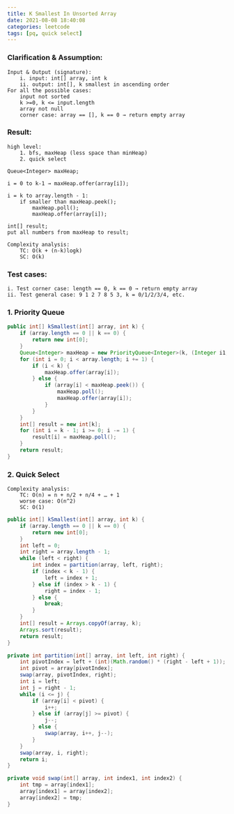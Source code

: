 ```yaml
---
title: K Smallest In Unsorted Array
date: 2021-08-08 18:40:08
categories: leetcode
tags: [pq, quick select]
---
```


### Clarification & Assumption:
    Input & Output (signature):
        i. input: int[] array, int k
        ii. output: int[], k smallest in ascending order
    For all the possible cases:
        input not sorted
        k >=0, k <= input.length
        array not null
        corner case: array == [], k == 0 → return empty array
<!-- more -->

### Result:
    high level: 
        1. bfs, maxHeap (less space than minHeap)
        2. quick select

	Queue<Integer> maxHeap;

	i = 0 to k-1 → maxHeap.offer(array[i]);

	i = k to array.length - 1:
		if smaller than maxHeap.peek();
			maxHeap.poll();
			maxHeap.offer(array[i]);

	int[] result;
	put all numbers from maxHeap to result;

	Complexity analysis:
		TC: O(k + (n-k)logk)
		SC: O(k)

### Test cases:
    i. Test corner case: length == 0, k == 0 → return empty array
    ii. Test general case: 9 1 2 7 8 5 3, k = 0/1/2/3/4, etc.

### 1. Priority Queue

``` java
public int[] kSmallest(int[] array, int k) {
	if (array.length == 0 || k == 0) {
		return new int[0];
    }
    Queue<Integer> maxHeap = new PriorityQueue<Integer>(k, (Integer i1, Integer i2) -> i1.equals(i2) ? 0 : i1 > i2 ? -1 : 1);
    for (int i = 0; i < array.length; i += 1) {
        if (i < k) {
            maxHeap.offer(array[i]);
        } else {
            if (array[i] < maxHeap.peek()) {
                maxHeap.poll();
                maxHeap.offer(array[i]);
            }
        }
    }
    int[] result = new int[k];
    for (int i = k - 1; i >= 0; i -= 1) {
        result[i] = maxHeap.poll();
    }
    return result;
}

```

### 2. Quick Select

    Complexity analysis:
        TC: O(n) = n + n/2 + n/4 + … + 1 
        worse case: O(n^2)	
        SC: O(1)

``` java
public int[] kSmallest(int[] array, int k) {
	if (array.length == 0 || k == 0) {
        return new int[0];
    }
    int left = 0;
    int right = array.length - 1;
    while (left < right) {
        int index = partition(array, left, right);
        if (index < k - 1) {
            left = index + 1;
        } else if (index > k - 1) {
            right = index - 1;
        } else {
            break;
        }
    }
    int[] result = Arrays.copyOf(array, k);
    Arrays.sort(result);
    return result;
}

private int partition(int[] array, int left, int right) {
	int pivotIndex = left + (int)(Math.random() * (right - left + 1));
	int pivot = array[pivotIndex];
	swap(array, pivotIndex, right);
	int i = left;
	int j = right - 1;
	while (i <= j) {
		if (array[i] < pivot) {
			i++;
        } else if (array[j] >= pivot) {
            j--;
        } else {
            swap(array, i++, j--);
        }
    }
    swap(array, i, right);
    return i;
}

private void swap(int[] array, int index1, int index2) {
	int tmp = array[index1];
	array[index1] = array[index2];
	array[index2] = tmp;
}
```